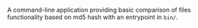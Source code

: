 A  command-line application providing basic comparison of files functionality based on md5 hash with an entrypoint in `bin/`.
